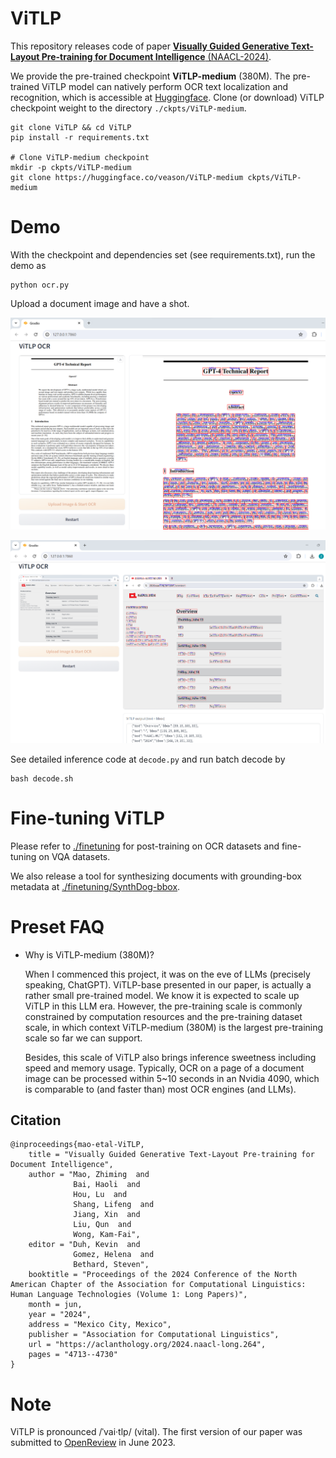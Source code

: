 # ViTLP
This repository releases code of paper [**Visually Guided Generative Text-Layout Pre-training for Document Intelligence** (NAACL-2024)](https://aclanthology.org/2024.naacl-long.264.pdf).


We provide the pre-trained checkpoint **ViTLP-medium** (380M). The pre-trained ViTLP model can natively perform OCR text localization and recognition, which is accessible at [Huggingface](https://huggingface.co/veason/ViTLP-medium/tree/main). Clone (or download) ViTLP checkpoint weight to the directory `./ckpts/ViTLP-medium`.

<pre><code>git clone ViTLP && cd ViTLP
pip install -r requirements.txt

# Clone ViTLP-medium checkpoint
mkdir -p ckpts/ViTLP-medium
git clone https://huggingface.co/veason/ViTLP-medium ckpts/ViTLP-medium</code></pre>


# Demo
With the checkpoint and dependencies set (see requirements.txt), run the demo as

<pre><code>python ocr.py</code></pre>

Upload a document image and have a shot.

![](misc/ocr-demo-1.png)

![](misc/ocr-demo-2.png)

See detailed inference code at `decode.py` and run batch decode by

<pre><code>bash decode.sh</code></pre>


# Fine-tuning ViTLP
Please refer to [./finetuning](https://github.com/Veason-silverbullet/ViTLP/tree/main/finetuning) for post-training on OCR datasets and fine-tuning on VQA datasets.

We also release a tool for synthesizing documents with grounding-box metadata at [./finetuning/SynthDog-bbox](https://github.com/Veason-silverbullet/ViTLP/tree/main/finetuning/SynthDog-bbox).


# Preset FAQ
- Why is ViTLP-medium (380M)?

  When I commenced this project, it was on the eve of LLMs (precisely speaking, ChatGPT). ViTLP-base presented in our paper, is actually a rather small pre-trained model. We know it is expected to scale up ViTLP in this LLM era. However, the pre-training scale is commonly constrained by computation resources and the pre-training dataset scale, in which context ViTLP-medium (380M) is the largest pre-training scale so far we can support.

  Besides, this scale of ViTLP also brings inference sweetness including speed and memory usage. Typically, OCR on a page of a document image can be processed within 5~10 seconds in an Nvidia 4090, which is comparable to (and faster than) most OCR engines (and LLMs).


## Citation
```
@inproceedings{mao-etal-ViTLP,
    title = "Visually Guided Generative Text-Layout Pre-training for Document Intelligence",
    author = "Mao, Zhiming  and
              Bai, Haoli  and
              Hou, Lu  and
              Shang, Lifeng  and
              Jiang, Xin  and
              Liu, Qun  and
              Wong, Kam-Fai",
    editor = "Duh, Kevin  and
              Gomez, Helena  and
              Bethard, Steven",
    booktitle = "Proceedings of the 2024 Conference of the North American Chapter of the Association for Computational Linguistics: Human Language Technologies (Volume 1: Long Papers)",
    month = jun,
    year = "2024",
    address = "Mexico City, Mexico",
    publisher = "Association for Computational Linguistics",
    url = "https://aclanthology.org/2024.naacl-long.264",
    pages = "4713--4730"
}
```


# Note
ViTLP is pronounced /ˈvai·tlp/ (vital). The first version of our paper was submitted to [OpenReview](https://openreview.net/forum?id=ARtBIBAmNR) in June 2023.
